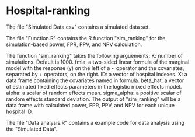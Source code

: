 # Hospital-ranking
The file "Simulated Data.csv" contains a simulated data set. 

The file "Function.R" contains the R function "sim_ranking" for the simulation-based power, FPR, PPV, and NPV calculation.

The function "sim_ranking" takes the following arguements:
  K: number of simulations. Default is 1000.
  fmla: a two-sided linear formula of the marginal model with the response (y) on the left of a ~ operator and the covariates, separated by + operators, on the right.
  ID: a vector of hospital indexes.
  X: a data frame containing the covariates named in formula. 
  beta_hat: a vector of estimated fixed effects parameters in the logistic mixed effects model.
  alpha: a scalar of random effects mean.
  sigma_alpha: a positive scalar of random effects standard deviation.
The output of "sim_ranking" will be a data frame with calculated power, FPR, PPV, and NPV for each unique hospital ID.

The file "Data analysis.R" contains a example code for data analysis using the "Simulated Data".

